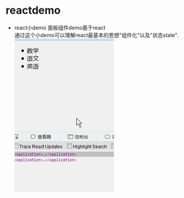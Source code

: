 # reactdemo
- react小demo 面板组件demo基于react<br>
通过这个小demo可以理解react最基本的思想"组件化"以及"状态state".
![](gaollg1.GIF)
